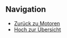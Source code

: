 
## Navigation


* [Zurück zu Motoren](../06_04_DC_Motoren/index.html)  
* [Hoch zur Übersicht](../index.html)  



